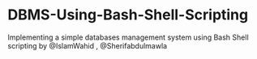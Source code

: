 # DBMS-Using-Bash-Shell-Scripting
Implementing a simple databases management system using Bash Shell scripting by @IslamWahid , @Sherifabdulmawla
